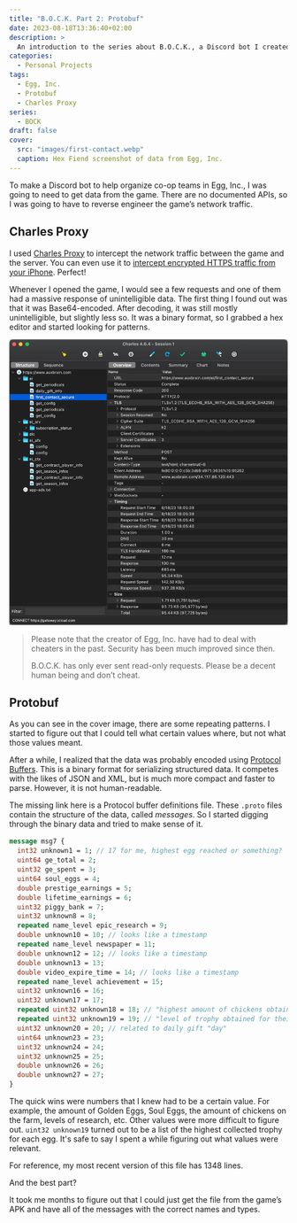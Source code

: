 ```yaml
---
title: "B.O.C.K. Part 2: Protobuf"
date: 2023-08-18T13:36:40+02:00
description: >
  An introduction to the series about B.O.C.K., a Discord bot I created to help organize co-op teams in Egg, Inc.
categories:
  - Personal Projects
tags:
  - Egg, Inc.
  - Protobuf
  - Charles Proxy
series:
  - BOCK
draft: false
cover:
  src: "images/first-contact.webp"
  caption: Hex Fiend screenshot of data from Egg, Inc.
---
```


To make a Discord bot to help organize co-op teams in Egg, Inc., I was going to need to get data from the game.
There are no documented APIs, so I was going to have to reverse engineer the game’s network traffic.

## Charles Proxy

I used [Charles Proxy](https://www.charlesproxy.com/) to intercept the network traffic between the game and the server.
You can even use it
to [intercept encrypted HTTPS traffic from your iPhone](https://www.charlesproxy.com/documentation/using-charles/ssl-certificates/).
Perfect!

Whenever I opened the game, I would see a few requests and one of them had a massive response of unintelligible data.
The first thing I found out was that it was Base64-encoded. After decoding, it was still mostly unintelligible, but
slightly less so. It was a binary format, so I grabbed a hex editor and started looking for patterns.

![Charles Proxy screenshot showing network traffic from Egg, Inc.](images/charles-proxy.webp "Charles Proxy screenshot showing network traffic from Egg, Inc.")

> Please note that the creator of Egg, Inc. have had to deal with cheaters in the past. Security has been much improved
> since then.
>
> B.O.C.K. has only ever sent read-only requests. Please be a decent human being and don’t cheat.

## Protobuf

As you can see in the cover image, there are some repeating patterns. I started to figure out that I could tell what
certain values where, but not what those values meant.

After a while, I realized that the data was probably encoded using [Protocol Buffers](https://protobuf.dev). This is a
binary format for serializing structured data. It competes with the likes of JSON and XML, but is much more compact and
faster to parse. However, it is not human-readable.

The missing link here is a Protocol buffer definitions file. These `.proto` files contain the structure of the data,
called *messages*. So I started digging through the binary data and tried to make sense of it.

```protobuf
message msg7 {
  int32 unknown1 = 1; // 17 for me, highest egg reached or something?
  uint64 ge_total = 2;
  uint32 ge_spent = 3;
  uint64 soul_eggs = 4;
  double prestige_earnings = 5;
  double lifetime_earnings = 6;
  uint32 piggy_bank = 7;
  uint32 unknown8 = 8;
  repeated name_level epic_research = 9;
  double unknown10 = 10; // looks like a timestamp
  repeated name_level newspaper = 11;
  double unknown12 = 12; // looks like a timestamp
  double unknown13 = 13;
  double video_expire_time = 14; // looks like a timestamp
  repeated name_level achievement = 15;
  uint32 unknown16 = 16;
  uint32 unknown17 = 17;
  repeated uint32 unknown18 = 18; // "highest amount of chickens obtained on that egg"
  repeated uint32 unknown19 = 19; // "level of trophy obtained for their respective eggs"
  uint32 unknown20 = 20; // related to daily gift "day"
  uint64 unknown23 = 23;
  uint32 unknown24 = 24;
  uint32 unknown25 = 25;
  double unknown26 = 26;
  double unknown27 = 27;
}
```

The quick wins were numbers that I knew had to be a certain value. For example, the amount of Golden Eggs, Soul Eggs,
the amount of chickens on the farm, levels of research, etc. Other values were more difficult to figure
out. `uint32 unknown19` turned out to be a list of the highest collected trophy for each egg. It's safe to say I spent a
while figuring out what values were relevant.

For reference, my most recent version of this file has 1348 lines.

And the best part?

It took me months to figure out that I could just get the file from the game’s APK and have all of the messages
with the correct names and types.